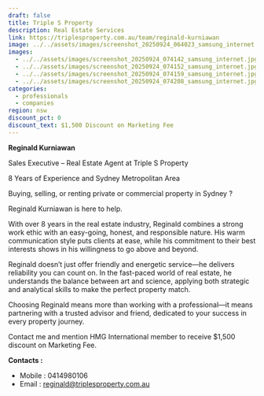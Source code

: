```yaml
---
draft: false
title: Triple S Property
description: Real Estate Services
link: https://triplesproperty.com.au/team/reginald-kurniawan
image: ../../assets/images/screenshot_20250924_064023_samsung_internet.jpg
images:
  - ../../assets/images/screenshot_20250924_074142_samsung_internet.jpg
  - ../../assets/images/screenshot_20250924_074152_samsung_internet.jpg
  - ../../assets/images/screenshot_20250924_074159_samsung_internet.jpg
  - ../../assets/images/screenshot_20250924_074208_samsung_internet.jpg
categories:
  - professionals
  - companies
region: nsw
discount_pct: 0
discount_text: $1,500 Discount on Marketing Fee
---
```

**Reginald Kurniawan**

Sales Executive – Real Estate Agent at Triple S Property

8 Years of Experience and Sydney Metropolitan Area

Buying, selling, or renting private or commercial property in Sydney ?

Reginald Kurniawan is here to help.

With over 8 years in the real estate industry, Reginald combines a strong work ethic with an easy-going, honest, and responsible nature. His warm communication style puts clients at ease, while his commitment to their best interests shows in his willingness to go above and beyond.

Reginald doesn’t just offer friendly and energetic service—he delivers reliability you can count on. In the fast-paced world of real estate, he understands the balance between art and science, applying both strategic and analytical skills to make the perfect property match.

Choosing Reginald means more than working with a professional—it means partnering with a trusted advisor and friend, dedicated to your success in every property journey.

Contact me and mention HMG International member to receive $1,500 discount on Marketing Fee.

**Contacts :**

* Mobile : 0414980106
* Email : reginald@triplesproperty.com.au[](mailto:reginald@triplesproperty.com.au)[](tel:0414980106)
